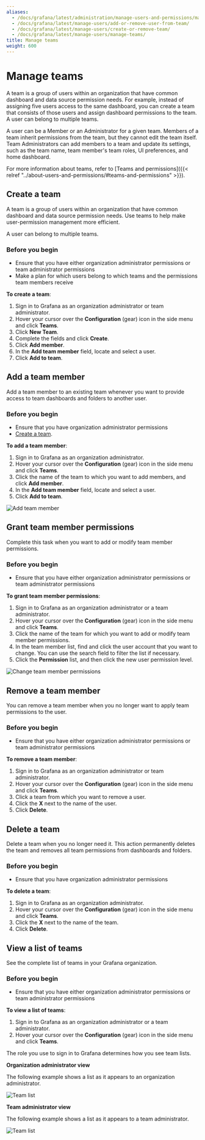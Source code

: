 ```yaml
---
aliases:
  - /docs/grafana/latest/administration/manage-users-and-permissions/manage-teams/
  - /docs/grafana/latest/manage-users/add-or-remove-user-from-team/
  - /docs/grafana/latest/manage-users/create-or-remove-team/
  - /docs/grafana/latest/manage-users/manage-teams/
title: Manage teams
weight: 600
---
```


# Manage teams

A team is a group of users within an organization that have common dashboard and data source permission needs. For example, instead of assigning five users access to the same dashboard, you can create a team that consists of those users and assign dashboard permissions to the team. A user can belong to multiple teams.

A user can be a Member or an Administrator for a given team. Members of a team inherit permissions from the team, but they cannot edit the team itself. Team Administrators can add members to a team and update its settings, such as the team name, team member's team roles, UI preferences, and home dashboard.

For more information about teams, refer to [Teams and permissions]({{< relref "../about-users-and-permissions/#teams-and-permissions" >}}).

## Create a team

A team is a group of users within an organization that have common dashboard and data source permission needs. Use teams to help make user-permission management more efficient.

A user can belong to multiple teams.

### Before you begin

- Ensure that you have either organization administrator permissions or team administrator permissions
- Make a plan for which users belong to which teams and the permissions team members receive

**To create a team**:

1. Sign in to Grafana as an organization administrator or team administrator.
1. Hover your cursor over the **Configuration** (gear) icon in the side menu and click **Teams**.
1. Click **New Team**.
1. Complete the fields and click **Create**.
1. Click **Add member**.
1. In the **Add team member** field, locate and select a user.
1. Click **Add to team**.

## Add a team member

Add a team member to an existing team whenever you want to provide access to team dashboards and folders to another user.

### Before you begin

- Ensure that you have organization administrator permissions
- [Create a team](#create-a-team).

**To add a team member**:

1. Sign in to Grafana as an organization administrator.
1. Hover your cursor over the **Configuration** (gear) icon in the side menu and click **Teams**.
1. Click the name of the team to which you want to add members, and click **Add member**.
1. In the **Add team member** field, locate and select a user.
1. Click **Add to team**.

![Add team member](/static/img/docs/manage-users/add-team-member-7-3.png)

## Grant team member permissions

Complete this task when you want to add or modify team member permissions.

### Before you begin

- Ensure that you have either organization administrator permissions or team administrator permissions

**To grant team member permissions**:

1. Sign in to Grafana as an organization administrator or a team administrator.
1. Hover your cursor over the **Configuration** (gear) icon in the side menu and click **Teams**.
1. Click the name of the team for which you want to add or modify team member permissions.
1. In the team member list, find and click the user account that you want to change. You can use the search field to filter the list if necessary.
1. Click the **Permission** list, and then click the new user permission level.

![Change team member permissions](/static/img/docs/manage-users/change-team-permissions-7-3.png)

## Remove a team member

You can remove a team member when you no longer want to apply team permissions to the user.

### Before you begin

- Ensure that you have either organization administrator permissions or team administrator permissions

**To remove a team member**:

1. Sign in to Grafana as an organization administrator or team administrator.
1. Hover your cursor over the **Configuration** (gear) icon in the side menu and click **Teams**.
1. Click a team from which you want to remove a user.
1. Click the **X** next to the name of the user.
1. Click **Delete**.

## Delete a team

Delete a team when you no longer need it. This action permanently deletes the team and removes all team permissions from dashboards and folders.

### Before you begin

- Ensure that you have organization administrator permissions

**To delete a team**:

1. Sign in to Grafana as an organization administrator.
1. Hover your cursor over the **Configuration** (gear) icon in the side menu and click **Teams**.
1. Click the **X** next to the name of the team.
1. Click **Delete**.

## View a list of teams

See the complete list of teams in your Grafana organization.

### Before you begin

- Ensure that you have either organization administrator permissions or team administrator permissions

**To view a list of teams**:

1. Sign in to Grafana as an organization administrator or a team administrator.
1. Hover your cursor over the **Configuration** (gear) icon in the side menu and click **Teams**.

The role you use to sign in to Grafana determines how you see team lists.

**Organization administrator view**

The following example shows a list as it appears to an organization administrator.

![Team list](/static/img/docs/manage-users/org-admin-team-list-7-3.png)

**Team administrator view**

The following example shows a list as it appears to a team administrator.

![Team list](/static/img/docs/manage-users/team-admin-team-list-7-3.png)
